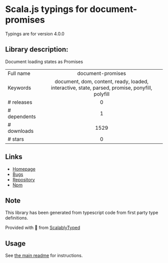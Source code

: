 
# Scala.js typings for document-promises

Typings are for version 4.0.0

## Library description:
Document loading states as Promises

|                    |                 |
| ------------------ | :-------------: |
| Full name          | document-promises |
| Keywords           | document, dom, content, ready, loaded, interactive, state, parsed, promise, ponyfill, polyfill |
| # releases         | 0 |
| # dependents       | 1 |
| # downloads        | 1529 |
| # stars            | 0 |

## Links
- [Homepage](https://github.com/jonathantneal/document-promises#readme)
- [Bugs](https://github.com/jonathantneal/document-promises/issues)
- [Repository](https://github.com/jonathantneal/document-promises)
- [Npm](https://www.npmjs.com/package/document-promises)
    


## Note
This library has been generated from typescript code from first party type definitions.

Provided with :purple_heart: from [ScalablyTyped](https://github.com/oyvindberg/ScalablyTyped)

## Usage
See [the main readme](../../readme.md) for instructions.


